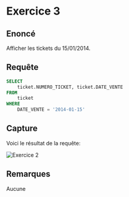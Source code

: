# Exercice 3

## Enoncé

Afficher les tickets du 15/01/2014.

## Requête

``` sql
SELECT 
    ticket.NUMERO_TICKET, ticket.DATE_VENTE
FROM
    ticket
WHERE
    DATE_VENTE = '2014-01-15'
```

## Capture

Voici le résultat de la requête:

![Exercice 2](exercice2.png)

## Remarques
Aucune